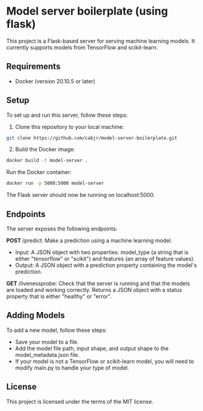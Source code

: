 # Model server boilerplate (using flask)

This project is a Flask-based server for serving machine learning models. It currently supports models from TensorFlow and scikit-learn.

## Requirements

* Docker (version 20.10.5 or later)

## Setup

To set up and run this server, follow these steps:

1. Clone this repository to your local machine:

```sh
git clone https://github.com/cabjr/model-server-boilerplate.git
```

2. Build the Docker image:
```sh
docker build -t model-server .
```
Run the Docker container:
```sh
docker run -p 5000:5000 model-server
```
The Flask server should now be running on localhost:5000.

## Endpoints
The server exposes the following endpoints:

**POST** /predict: Make a prediction using a machine learning model.

- Input: A JSON object with two properties: model_type (a string that is either "tensorflow" or "scikit") and features (an array of feature values).
- Output: A JSON object with a prediction property containing the model's prediction.

**GET** /livenessprobe: Check that the server is running and that the models are loaded and working correctly. Returns a JSON object with a status property that is either "healthy" or "error".

## Adding Models
To add a new model, follow these steps:

- Save your model to a file.
- Add the model file path, input shape, and output shape to the model_metadata.json file.
- If your model is not a TensorFlow or scikit-learn model, you will need to modify main.py to handle your type of model.

## License
This project is licensed under the terms of the MIT license.
